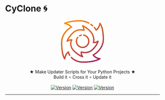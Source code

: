 # CyClone 🌀
<p align="center">
  <img src="https://github.com/lnxpy/Cyclone/blob/master/icons/gradient.svg" width="140">
  <br>
  <br>
  <span>★ Make Updater Scripts for Your Python Projects ★</span>
  <br>
  <span>Build it ∘ Cross it ∘ Update it</span>
  <br>
  <br>
  <a href="#"><img src="https://img.shields.io/github/issues/lnxpy/cyclone?style=flat-square" alt="Version" style="max-width:100%;"></a>
  <a href="#"><img src="https://img.shields.io/github/stars/lnxpy/cyclone?style=flat-square" alt="Version" style="max-width:100%;"></a>
  <a href="#"><img src="https://img.shields.io/github/license/lnxpy/cyclone?color=purple&style=flat-square" alt="Version" style="max-width:100%;"></a>
</p>
<hr>
